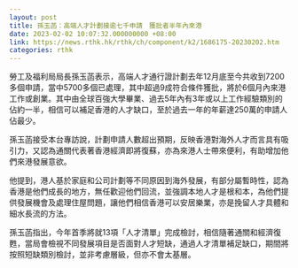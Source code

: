 ```yaml
---
layout: post
title: 孫玉菡：高端人才計劃接逾七千申請　獲批者半年內來港
date: 2023-02-02 10:07:32.000000000 +08:00
link: https://news.rthk.hk/rthk/ch/component/k2/1686175-20230202.htm
categories: rthk
---
```


勞工及福利局局長孫玉菡表示，高端人才通行證計劃去年12月底至今共收到7200多個申請，當中5700多個已處理，其中超過9成符合條件獲批，將於6個月內來港工作或創業。其中由全球百強大學畢業、過去5年內有3年或以上工作經驗類別的佔約一半，相信可以補足香港的人才缺口，至於過去一年的年薪達250萬的申請人佔最少。

孫玉菡接受本台專訪說，計劃申請人數超出預期，反映香港對海外人才而言具有吸引力，又認為通關代表著香港經濟即將復蘇，亦為來港人士帶來便利，有助增加他們來港發展意欲。

他提到，港人基於家庭和公司計劃等不同原因到海外發展，有部分屬暫時性，認為香港是他們成長的地方，無任歡迎他們回流，並強調本地人才是根和本，為他們提供發展機會及處理住屋問題，讓他們相信香港可以安居樂業，亦是挽留人才具體和細水長流的方法。

孫玉菡指出，今年首季將就13項「人才清單」完成檢討，相信隨著通關和經濟復甦，當局會檢視不同發展項目是否面對人才短缺，通過人才清單補足缺口，期間將按照短缺類別檢討，並非考慮層級，但亦不會太基層。
